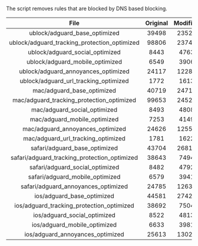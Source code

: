 The script removes rules that are blocked by DNS based blocking.


| File | Original | Modified |
|:----:|:-----:|:-----:|
| ublock/adguard_base_optimized | 39498 | 23528 |
| ublock/adguard_tracking_protection_optimized | 98806 | 23747 |
| ublock/adguard_social_optimized | 8443 | 4763 |
| ublock/adguard_mobile_optimized | 6549 | 3906 |
| ublock/adguard_annoyances_optimized | 24117 | 12281 |
| ublock/adguard_url_tracking_optimized | 1772 | 1613 |
| mac/adguard_base_optimized | 40719 | 24717 |
| mac/adguard_tracking_protection_optimized | 99653 | 24523 |
| mac/adguard_social_optimized | 8493 | 4808 |
| mac/adguard_mobile_optimized | 7253 | 4149 |
| mac/adguard_annoyances_optimized | 24626 | 12556 |
| mac/adguard_url_tracking_optimized | 1781 | 1622 |
| safari/adguard_base_optimized | 43704 | 26812 |
| safari/adguard_tracking_protection_optimized | 38643 | 7494 |
| safari/adguard_social_optimized | 8482 | 4792 |
| safari/adguard_mobile_optimized | 6579 | 3941 |
| safari/adguard_annoyances_optimized | 24785 | 12638 |
| ios/adguard_base_optimized | 44581 | 27423 |
| ios/adguard_tracking_protection_optimized | 38692 | 7504 |
| ios/adguard_social_optimized | 8522 | 4813 |
| ios/adguard_mobile_optimized | 6633 | 3981 |
| ios/adguard_annoyances_optimized | 25613 | 13020 |